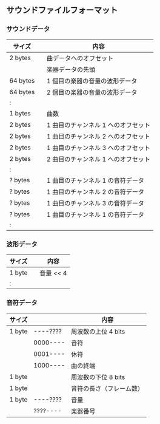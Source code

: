 ## サウンドファイルフォーマット

### サウンドデータ

| サイズ | | 内容 |
| --- | --- | --- |
| 2 bytes | | 曲データへのオフセット|
| | | 楽器データの先頭 |
| 64 bytes| | 1 個目の楽器の音量の波形データ |
| 64 bytes| | 2 個目の楽器の音量の波形データ |
| : | | |
| 1 bytes | | 曲数 |
| 2 bytes | | 1 曲目のチャンネル 1 へのオフセット |
| 2 bytes | | 1 曲目のチャンネル 2 へのオフセット |
| 2 bytes | | 1 曲目のチャンネル 3 へのオフセット |
| 2 bytes | | 2 曲目のチャンネル 1 へのオフセット |
| : | | |
| ? bytes | | 1 曲目のチャンネル 1 の音符データ |
| ? bytes | | 1 曲目のチャンネル 2 の音符データ |
| ? bytes | | 1 曲目のチャンネル 3 の音符データ |
| ? bytes | | 1 曲目のチャンネル 1 の音符データ |
| : | | |


### 波形データ

| サイズ | | 内容 |
| --- | --- | --- |
| 1 byte | | 音量 << 4 |
| : | | |

### 音符データ

| サイズ | | 内容 |
| --- | --- | --- |
| 1 byte | ----???? | 周波数の上位 4 bits |
| | 0000---- | 音符 |
| | 0001---- | 休符 |
| | 1000---- | 曲の終端 |
| 1 byte | | 周波数の下位 8 bits |
| 1 byte | | 音符の長さ（フレーム数） |
| 1 byte | ----???? | 音量 |
| | ????---- | 楽器番号 | 

